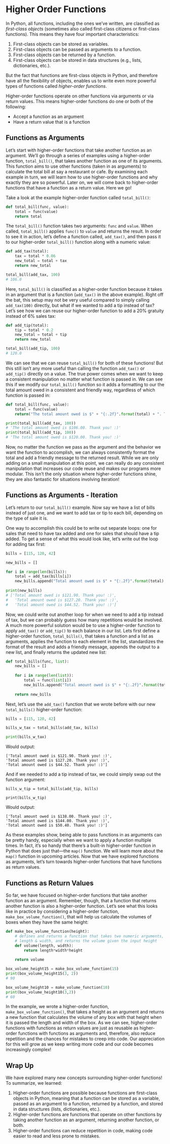 # Higher Order Functions
In Python, all functions, including the ones we’ve written, are classified as _first-class objects_ (sometimes also called first-class citizens or first-class functions). This means they have four important characteristics:

1.  First-class objects can be stored as variables.
2.  First-class objects can be passed as arguments to a function.
3.  First-class objects can be returned by a function.
4.  First-class objects can be stored in data structures (e.g., lists, dictionaries, etc.).

But the fact that functions are first-class objects in Python, and therefore have all the flexibility of objects, enables us to write even more powerful types of functions called _higher-order functions_.

Higher-order functions operate on other functions via arguments or via return values. This means higher-order functions do one or both of the following:

- Accept a function as an argument
- Have a return value that is a function

## Functions as Arguments
Let’s start with higher-order functions that take another function as an argument. We’ll go through a series of examples using a higher-order function, `total_bill()`, that takes another function as one of its arguments. This function aims to use other functions (taken in as arguments) to calculate the total bill at say a restaurant or cafe. By examining each example in turn, we will learn how to use higher-order functions and why exactly they are so powerful. Later on, we will come back to higher-order functions that have a function as a return value. Here we go!

Take a look at the example higher-order function called `total_bill()`:
```python
def total_bill(func, value):
	total = func(value)
	return total
```

The `total_bill()` function takes two arguments: `func` and `value`. When called, `total_bill()` applies `func()` to `value` and returns the result. In order to see it in action, let’s define a function called, `add_tax()`, and then pass it to our higher-order `total_bill()` function along with a numeric value:
```python
def add_tax(total):
	tax = total * 0.06
	new_total = total + tax
	return new_total

total_bill(add_tax, 100)
# 106.0
```

Here, `total_bill()` is classified as a higher-order function because it takes in an argument that is a function (`add_tax()` in the above example). Right off the bat, this setup may not be very useful compared to simply calling `add_tax(100)` directly, but what if we wanted to add a tip instead of tax? Let’s see how we can reuse our higher-order function to add a 20% gratuity instead of 6% sales tax:

```python
def add_tip(total):
	tip = total * 0.2
	new_total = total + tip
	return new_total

total_bill(add_tip, 100)
# 120.0
```

We can see that we can reuse `total_bill()` for both of these functions! But this still isn’t any more useful than calling the function `add_tax()` or `add_tip()` directly on a value. The true power comes when we want to keep a consistent manipulation no matter what function is passed in. We can see this if we modify our `total_bill()` function so it adds a formatting to our the total amount owed in a consistent and friendly way, regardless of which function is passed in:
```python
def total_bill(func, value):
	total = func(value)
	return("The total amount owed is $" + "{:.2f}".format(total) + ". Thank you! :)")

print(total_bill(add_tax, 100))
# 'The total amount owed is $106.00. Thank you! :)'
print(total_bill(add_tip, 100))
# 'The total amount owed is $120.00. Thank you! :)'
```
Now, no matter the function we pass as the argument and the behavior we want the function to accomplish, we can always consistently format the total and add a friendly message to the returned result. While we are only adding on a small manipulation at this point, we can really do any consistent manipulation that increases our code reuse and makes our programs more modular. This isn’t the only situation where higher-order functions shine, they are also fantastic for situations involving iteration!
## Functions as Arguments - Iteration
Let’s return to our `total_bill()` example. Now say we have a list of bills instead of just one, and we want to add tax or tip to each bill, depending on the type of sale it is.

One way to accomplish this could be to write out separate loops: one for sales that need to have tax added and one for sales that should have a tip added. To get a sense of what this would look like, let’s write out the loop for adding tax first:
```python
bills = [115, 120, 42]

new_bills = []

for i in range(len(bills)):
	total = add_tax(bills[i])
	new_bills.append("Total amount owed is $" + "{:.2f}".format(total) + ". Thank you! :)")
	
print(new_bills)
# ['Total amount owed is $121.90. Thank you! :)', 
#	'Total amount owed is $127.20. Thank you! :)', 
#	'Total amount owed is $44.52. Thank you! :)']

```

Now, we could write out another loop for when we need to add a tip instead of tax, but we can probably guess how many repetitions would be involved. A much more powerful solution would be to use a higher-order function to apply `add_tax()` or `add_tip()` to each balance in our list. Lets first define a higher-order function, `total_bills()`, that takes a function and a list as arguments, applies the function to each element in the list, standardizes the format of the result and adds a friendly message, appends the output to a new list, and finally returns the updated new list:
```python
def total_bills(func, list):
	new_bills = []
	
	for i in range(len(list)):
		total = func(list[i])
		new_bills.append("Total amount owed is $" + "{:.2f}".format(total) + ". Thank you! :)")
		
	return new_bills
```

Next, let’s use the `add_tax()` function that we wrote before with our new `total_bills()` higher-order function:
```python
bills = [115, 120, 42] 

bills_w_tax = total_bills(add_tax, bills) 

print(bills_w_tax)
```

Would output:
```
['Total amount owed is $121.90. Thank you! :)', 
'Total amount owed is $127.20. Thank you! :)', 
'Total amount owed is $44.52. Thank you! :)']
```

And if we needed to add a tip instead of tax, we could simply swap out the function argument:
```
bills_w_tip = total_bills(add_tip, bills) 

print(bills_w_tip)
```

Would output:
```
['Total amount owed is $138.00. Thank you! :)',
'Total amount owed is $144.00. Thank you! :)',
'Total amount owed is $50.40. Thank you! :)']
```

As these examples show, being able to pass functions in as arguments can be pretty handy, especially when we want to apply a function multiple times. In fact, it’s so handy that there’s a built-in higher-order function in Python that does just that—the `map()` function. We will learn more about the `map()` function in upcoming articles. Now that we have explored functions as arguments, let’s turn towards higher-order functions that have functions as return values.

## Functions as Return Values
So far, we have focused on higher-order functions that take another function as an argument. Remember, though, that a function that returns another function is also a higher-order function. Let’s see what this looks like in practice by considering a higher-order function, `make_box_volume_function()`, that will help us calculate the volumes of boxes when they have the same height:
```python
def make_box_volume_function(height):
	# defines and returns a function that takes two numeric arguments,
	# length & width, and returns the volume given the input height
	def volume(length, width):
		return length*width*height
	
	return volume

box_volume_height15 = make_box_volume_function(15)
print(box_volume_height15(3, 2))
# 90

box_volume_height10 = make_volume_function(10)
print(box_volume_height10(3,2))
# 60
```

In the example, we wrote a higher-order function, `make_box_volume_function()`, that takes a height as an argument and returns a new function that calculates the volume of any box with that height when it is passed the length and width of the box. As we can see, higher-order functions with functions as return values are just as reusable as higher-order functions with functions as arguments and, therefore, also reduce repetition and the chances for mistakes to creep into code. Our appreciation for this will grow as we keep writing more code and our code becomes increasingly complex!

## Wrap Up
We have explored many new concepts surrounding higher-order functions! To summarize, we learned:
1.  Higher-order functions are possible because functions are first-class objects in Python, meaning that a function can be stored as a variable, passed as an argument to a function, returned by a function, and stored in data structures (lists, dictionaries, etc.).
2.  Higher-order functions are functions that operate on other functions by taking another function as an argument, returning another function, or both.
3.  Higher-order functions can reduce repetition in code, making code easier to read and less prone to mistakes.